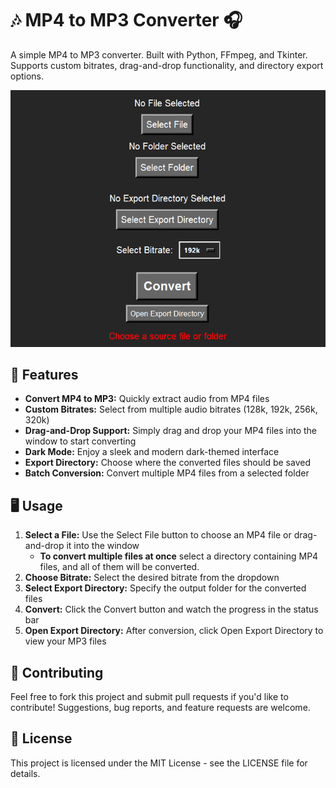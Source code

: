 # 🎶 MP4 to MP3 Converter 🎧

A simple MP4 to MP3 converter. Built with Python, FFmpeg, and Tkinter.
Supports custom bitrates, drag-and-drop functionality, and directory export options.

![screenshot.png](assets/screenshot.png)

## 🚀 Features

- **Convert MP4 to MP3:** Quickly extract audio from MP4 files
- **Custom Bitrates:** Select from multiple audio bitrates (128k, 192k, 256k, 320k)
- **Drag-and-Drop Support:** Simply drag and drop your MP4 files into the window to start converting
- **Dark Mode:** Enjoy a sleek and modern dark-themed interface
- **Export Directory:** Choose where the converted files should be saved
- **Batch Conversion:** Convert multiple MP4 files from a selected folder

## 🖥️ Usage

1. **Select a File:** Use the Select File button to choose an MP4 file or drag-and-drop it into the window
    - **To convert multiple files at once** select a directory containing MP4 files, and all of them will be converted.
2. **Choose Bitrate:** Select the desired bitrate from the dropdown
3. **Select Export Directory:** Specify the output folder for the converted files
4. **Convert:** Click the Convert button and watch the progress in the status bar
5. **Open Export Directory:** After conversion, click Open Export Directory to view your MP3 files

## 🤝 Contributing

Feel free to fork this project and submit pull requests if you'd like to contribute! 
Suggestions, bug reports, and feature requests are welcome.

## 📝 License

This project is licensed under the MIT License - see the LICENSE file for details.